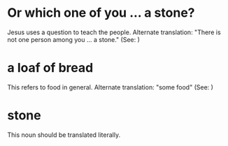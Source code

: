 
# Or which one of you ... a stone?
Jesus uses a question to teach the people. Alternate translation: "There is not one person among you ... a stone." (See: )

# a loaf of bread
This refers to food in general. Alternate translation: "some food" (See: )

# stone
This noun should be translated literally.